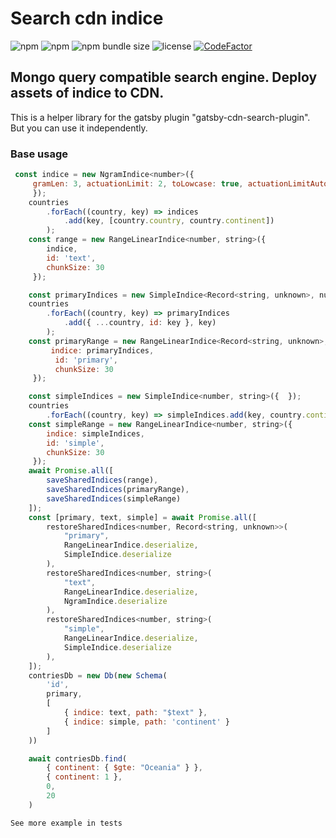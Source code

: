 # Search cdn indice
![npm](https://img.shields.io/npm/v/cdn-static-database)
![npm](https://img.shields.io/npm/dm/cdn-static-database)
![npm bundle size](https://img.shields.io/bundlephobia/min/cdn-static-database)
![license](https://img.shields.io/github/license/vora-bei/cdn-static-database)
[![CodeFactor](https://www.codefactor.io/repository/github/vora-bei/cdn-static-database/badge)](https://www.codefactor.io/repository/github/vora-bei/cdn-static-database)

## Mongo query compatible search engine. Deploy assets of indice to CDN.

This is a helper library for the gatsby plugin "gatsby-cdn-search-plugin".
But you can use it independently.

### Base usage

```javascript
 const indice = new NgramIndice<number>({
     gramLen: 3, actuationLimit: 2, toLowcase: true, actuationLimitAuto: true
     });
    countries
        .forEach((country, key) => indices
            .add(key, [country.country, country.continent])
        );
    const range = new RangeLinearIndice<number, string>({
        indice,
        id: 'text',
        chunkSize: 30
     });

    const primaryIndices = new SimpleIndice<Record<string, unknown>, number>({ });
    countries
        .forEach((country, key) => primaryIndices
            .add({ ...country, id: key }, key)
        );
    const primaryRange = new RangeLinearIndice<Record<string, unknown>, number>({
         indice: primaryIndices,
          id: 'primary',
          chunkSize: 30
     });

    const simpleIndices = new SimpleIndice<number, string>({  });
    countries
        .forEach((country, key) => simpleIndices.add(key, country.continent));
    const simpleRange = new RangeLinearIndice<number, string>({
        indice: simpleIndices,
        id: 'simple',
        chunkSize: 30
     });
    await Promise.all([
        saveSharedIndices(range),
        saveSharedIndices(primaryRange),
        saveSharedIndices(simpleRange)
    ]);
    const [primary, text, simple] = await Promise.all([
        restoreSharedIndices<number, Record<string, unknown>>(
            "primary",
            RangeLinearIndice.deserialize,
            SimpleIndice.deserialize
        ),
        restoreSharedIndices<number, string>(
            "text",
            RangeLinearIndice.deserialize,
            NgramIndice.deserialize
        ),
        restoreSharedIndices<number, string>(
            "simple",
            RangeLinearIndice.deserialize,
            SimpleIndice.deserialize
        ),
    ]);
    contriesDb = new Db(new Schema(
        'id',
        primary,
        [
            { indice: text, path: "$text" },
            { indice: simple, path: 'continent' }
        ]
    ))

    await contriesDb.find(
        { continent: { $gte: "Oceania" } },
        { continent: 1 },
        0,
        20
    )

```

    See more example in tests

